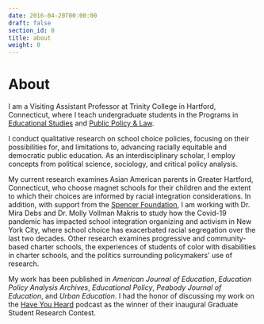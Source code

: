 ```yaml
---
date: 2016-04-20T00:00:00
draft: false
section_id: 0
title: about
weight: 0
---
```


# About

I am a Visiting Assistant Professor at Trinity College in Hartford, Connecticut, where I teach undergraduate students in the Programs in [Educational Studies](https://commons.trincoll.edu/educ/) and [Public Policy & Law](https://www.trincoll.edu/Academics/MajorsAndMinors/Policy/).

I conduct qualitative research on school choice policies, focusing on their possibilities for, and limitations to, advancing racially equitable and democratic public education. As an interdisciplinary scholar, I employ concepts from political science, sociology, and critical policy analysis.  

My current research examines Asian American parents in Greater Hartford, Connecticut, who choose magnet schools for their children and the extent to which their choices are informed by racial integration considerations. In addition, with support from the [Spencer Foundation](https://www.spencer.org/news/announcing-our-covid-19-related-research-grants-awardees), I am working with Dr. Mira Debs and Dr. Molly Vollman Makris to study how the Covid-19 pandemic has impacted school integration organizing and activism in New York City, where school choice has exacerbated racial segregation over the last two decades. Other research examines progressive and community-based charter schools, the experiences of students of color with disabilities in charter schools, and the politics surrounding policymakers' use of research.  

My work has been published in *American Journal of Education*, *Education Policy Analysis Archives*, *Educational Policy*, *Peabody Journal of Education*, and *Urban Education*. I had the honor of discussing my work on the [Have You Heard](https://soundcloud.com/haveyouheardpodcast/progressive-charters) podcast as the winner of their inaugural Graduate Student Research Contest.  